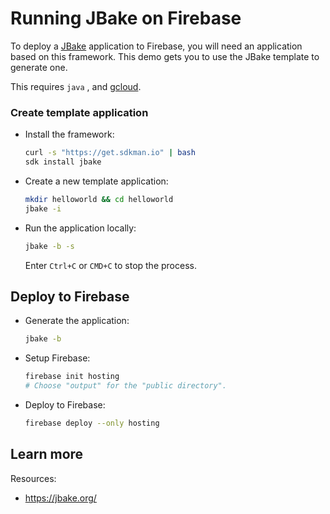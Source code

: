 # Running JBake on Firebase

<!--- Generated 2022-08-24 06:26:55.782437 -->

To deploy a [JBake](https://jbake.org/) application to Firebase, you will need an application
based on this framework. This demo gets you to use the JBake template to generate one. 

This requires `java`
, and [gcloud](https://cloud.google.com/sdk/docs/install). 

### Create template application


* Install the framework:

    ```bash
    curl -s "https://get.sdkman.io" | bash
    sdk install jbake

    ```

* Create a new template application:

    ```bash
    mkdir helloworld && cd helloworld
    jbake -i

    ```




* Run the application locally:

    ```bash
    jbake -b -s
    ```

    Enter `Ctrl+C` or `CMD+C` to stop the process.




## Deploy to Firebase

* Generate the application: 

    ```bash
    jbake -b
    ```

* Setup Firebase: 

    ```bash
    firebase init hosting
    # Choose "output" for the "public directory".
    ```

* Deploy to Firebase: 

    ```bash
    firebase deploy --only hosting
    ```



## Learn more

Resources: 

- https://jbake.org/
